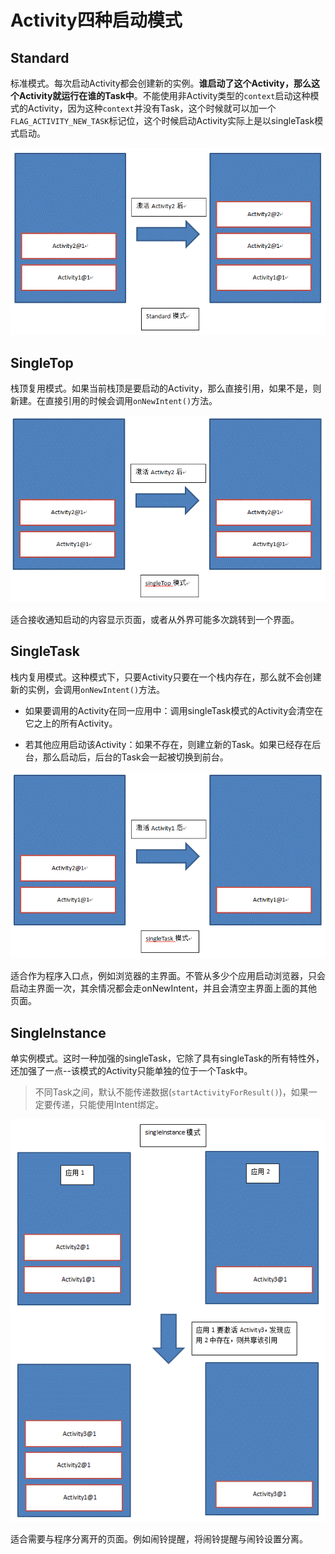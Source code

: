 # Activity四种启动模式

## Standard

标准模式。每次启动Activity都会创建新的实例。**谁启动了这个Activity，那么这个Activity就运行在谁的Task中**。不能使用非Activity类型的`context`启动这种模式的Activity，因为这种`context`并没有Task，这个时候就可以加一个`FLAG_ACTIVITY_NEW_TASK`标记位，这个时候启动Activity实际上是以singleTask模式启动。

![](android-lanchmode-standard.gif)

## SingleTop

栈顶复用模式。如果当前栈顶是要启动的Activity，那么直接引用，如果不是，则新建。在直接引用的时候会调用`onNewIntent()`方法。

![](android-lanchmode-singletop.gif)

适合接收通知启动的内容显示页面，或者从外界可能多次跳转到一个界面。

## SingleTask

栈内复用模式。这种模式下，只要Activity只要在一个栈内存在，那么就不会创建新的实例，会调用`onNewIntent()`方法。

  - 如果要调用的Activity在同一应用中：调用singleTask模式的Activity会清空在它之上的所有Activity。

  - 若其他应用启动该Activity：如果不存在，则建立新的Task。如果已经存在后台，那么启动后，后台的Task会一起被切换到前台。

![](android-lanchmode-singletask.gif)

适合作为程序入口点，例如浏览器的主界面。不管从多少个应用启动浏览器，只会启动主界面一次，其余情况都会走onNewIntent，并且会清空主界面上面的其他页面。

## SingleInstance

单实例模式。这时一种加强的singleTask，它除了具有singleTask的所有特性外，还加强了一点--该模式的Activity只能单独的位于一个Task中。

>不同Task之间，默认不能传递数据(`startActivityForResult()`)，如果一定要传递，只能使用Intent绑定。

![](android-lanchmode-singleinstance.gif)

适合需要与程序分离开的页面。例如闹铃提醒，将闹铃提醒与闹铃设置分离。
